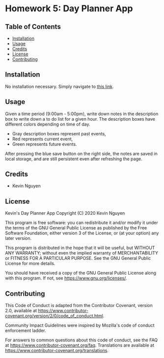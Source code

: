 # Homework 5: Day Planner App

## Table of Contents

* [Installation](#installation)
* [Usage](#usage)
* [Credits](#credits)
* [License](#license)
* [Contributing](#contributing)

## Installation

No installation necessary. Simply navigate to [this link](https://thaninjapower.github.io/homework-5/).

## Usage

Given a time period (9:00am - 5:00pm), write down notes in the description box to write down a to do list for a given hour. The description boxes have different colors depending on time of day.

* Gray description boxes represent past events,
* Red represents current event,
* Green represents future events.

After pressing the blue save button on the right side, the notes are saved in local storage, and are still persistent even after refreshing the page.

## Credits

* Kevin Nguyen

## License

Kevin's Day Planner App Copyright (C) 2020 Kevin Nguyen

This program is free software: you can redistribute it and/or modify it under the terms of the GNU General Public License as published by the Free Software Foundation, either version 3 of the License, or (at your option) any later version.

This program is distributed in the hope that it will be useful, but WITHOUT ANY WARRANTY; without even the implied warranty of MERCHANTABILITY or FITNESS FOR A PARTICULAR PURPOSE. See the GNU General Public License for more details.

You should have received a copy of the GNU General Public License along with this program. If not, see https://www.gnu.org/licenses/.

## Contributing

This Code of Conduct is adapted from the Contributor Covenant, version 2.0, available at https://www.contributor-covenant.org/version/2/0/code_of_conduct.html.

Community Impact Guidelines were inspired by Mozilla's code of conduct enforcement ladder.

For answers to common questions about this code of conduct, see the FAQ at https://www.contributor-covenant.org/faq. Translations are available at https://www.contributor-covenant.org/translations.
